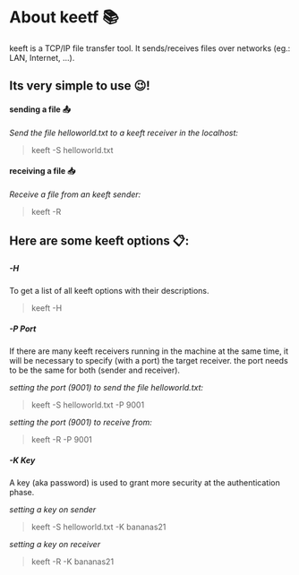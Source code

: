 # About keetf 📚
keeft is a TCP/IP file transfer tool. It sends/receives files over networks (eg.: LAN, Internet, ...).

## Its very simple to use 😉!

#### sending a file 📤

_Send the file helloworld.txt to a keeft receiver in the localhost:_

> keeft -S helloworld.txt  

#### receiving a file 📥

_Receive a file from an keeft sender:_

> keeft -R

## Here are some keeft options 📋:

##### -H 
To get a list of all keeft options with their descriptions.

> keeft -H

##### -P _Port_
If there are many keeft receivers running in the machine at the same time, it will be necessary to specify (with a port) the target receiver. the port needs to be the same for both (sender and receiver).

_setting the port (9001) to send the file helloworld.txt:_  

> keeft -S helloworld.txt -P 9001 

_setting the port (9001) to receive from:_

> keeft -R -P 9001 

##### -K _Key_ 
A key (aka password) is used to grant more security at the authentication phase.

_setting a key on sender_

> keeft -S helloworld.txt -K bananas21

_setting a key on receiver_

> keeft -R -K bananas21
